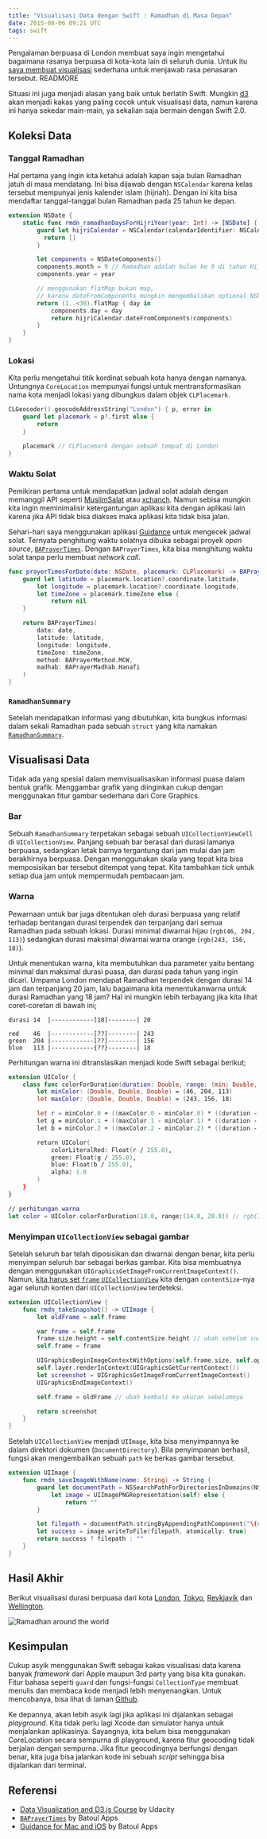 ```yaml
---
title: "Visualisasi Data dengan Swift : Ramadhan di Masa Depan"
date: 2015-08-06 09:21 UTC
tags: swift
---
```


Pengalaman berpuasa di London membuat saya ingin mengetahui bagaimana rasanya berpuasa di kota-kota lain di seluruh dunia. Untuk itu [saya membuat visualisasi](http://www.ikhsan.me/post/126462222797/the-future-of-ramadhan) sederhana untuk menjawab rasa penasaran tersebut. READMORE

Situasi ini juga menjadi alasan yang baik untuk berlatih Swift. Mungkin [d3](http://d3js.org) akan menjadi kakas yang paling cocok untuk visualisasi data, namun karena ini hanya sekedar main-main, ya sekalian saja bermain dengan Swift 2.0.

## Koleksi Data

### Tanggal Ramadhan

Hal pertama yang ingin kita ketahui adalah kapan saja bulan Ramadhan jatuh di masa mendatang. Ini bisa dijawab dengan `NSCalendar` karena kelas tersebut mempunyai jenis kalender islam (hijriah). Dengan ini kita bisa mendaftar tanggal-tanggal bulan Ramadhan pada 25 tahun ke depan.

```swift
extension NSDate {
    static func rmdn_ramadhanDaysForHijriYear(year: Int) -> [NSDate] {
        guard let hijriCalendar = NSCalendar(calendarIdentifier: NSCalendarIdentifierIslamic) else {
          return []
        }

        let components = NSDateComponents()
        components.month = 9 // Ramadhan adalah bulan ke 9 di tahun Hijriah
        components.year = year

        // menggunakan flatMap bukan map,
        // karena dateFromComponents mungkin mengembalikan optional NSDate
        return (1..<30).flatMap { day in
            components.day = day
            return hijriCalendar.dateFromComponents(components)
        }
    }
}
```

### Lokasi

Kita perlu mengetahui titik kordinat sebuah kota hanya dengan namanya. Untungnya `CoreLocation` mempunyai fungsi untuk mentransformasikan nama kota menjadi lokasi yang dibungkus dalam objek `CLPlacemark`.

```swift
CLGeocoder().geocodeAddressString("London") { p, error in
    guard let placemark = p?.first else {
        return
    }

    placemark // CLPlacemark dengan sebuah tempat di London
}
```

### Waktu Solat

Pemikiran pertama untuk mendapatkan jadwal solat adalah dengan memanggil API seperti [MuslimSalat](http://muslimsalat.com/api/) atau [xchanch](http://xhanch.com/xhanch-api-islamic-get-prayer-time/). Namun sebisa mungkin kita ingin meminimalisir ketergantungan aplikasi kita dengan aplikasi lain karena jika API tidak bisa diakses maka aplikasi kita tidak bisa jalan.

Sehari-hari saya menggunakan aplikasi [Guidance](http://guidanceapp.com) untuk mengecek jadwal solat. Ternyata penghitung waktu solatnya dibuka sebagai proyek _open source_, [`BAPrayerTimes`](https://github.com/batoulapps/BAPrayerTimes). Dengan `BAPrayerTimes`, kita bisa menghitung waktu solat tanpa perlu membuat _network call_.

```swift
func prayerTimesForDate(date: NSDate, placemark: CLPlacemark) -> BAPrayerTimes? {
    guard let latitude = placemark.location?.coordinate.latitude,
        let longitude = placemark.location?.coordinate.longitude,
        let timeZone = placemark.timeZone else {
            return nil
    }

    return BAPrayerTimes(
        date: date,
        latitude: latitude,
        longitude: longitude,
        timeZone: timeZone,
        method: BAPrayerMethod.MCW,
        madhab: BAPrayerMadhab.Hanafi
    )
}
```

### `RamadhanSummary`

Setelah mendapatkan informasi yang dibutuhkan, kita bungkus informasi dalam sekali Ramadhan pada sebuah `struct` yang kita namakan [`RamadhanSummary`](https://github.com/ikhsan/FutureOfRamadhan/blob/master/FutureRamadhans/DataCollection.swift#L6).

## Visualisasi Data

Tidak ada yang spesial dalam memvisualisasikan informasi puasa dalam bentuk grafik. Menggambar grafik yang diinginkan cukup dengan menggunakan fitur gambar sederhana dari Core Graphics.

### Bar

Sebuah `RamadhanSummary` terpetakan sebagai sebuah `UICollectionViewCell` di `UICollectionView`. Panjang sebuah bar berasal dari durasi lamanya berpuasa, sedangkan letak barnya tergantung dari jam mulai dan jam berakhirnya berpuasa. Dengan menggunakan skala yang tepat kita bisa memposisikan bar tersebut ditempat yang tepat. Kita tambahkan _tick_ untuk setiap dua jam untuk mempermudah pembacaan jam.

### Warna

Pewarnaan untuk bar juga ditentukan oleh durasi berpuasa yang relatif terhadap bentangan durasi terpendek dan terpanjang dari semua Ramadhan pada sebuah lokasi. Durasi minimal diwarnai hijau (`rgb(46, 204, 113)`) sedangkan durasi maksimal diwarnai warna orange (`rgb(243, 156, 18)`).

Untuk menentukan warna, kita membutuhkan dua parameter yaitu bentang minimal dan maksimal durasi puasa, dan durasi pada tahun yang ingin dicari. Umpama London mendapat Ramadhan terpendek dengan durasi 14 jam dan terpanjang 20 jam, lalu bagaimana kita menentukanwarna untuk durasi Ramadhan yang 18 jam? Hal ini mungkin lebih terbayang jika kita lihat coret-coretan di bawah ini;

```
durasi 14  |------------[18]--------| 20

red    46  |------------[??]--------| 243
green  204 |------------[??]--------| 156
blue   113 |------------{??}--------| 18
```
Perhitungan warna ini ditranslasikan menjadi kode Swift sebagai berikut;

```swift
extension UIColor {
    class func colorForDuration(duration: Double, range: (min: Double, max: Double)) -> UIColor {
        let minColor: (Double, Double, Double) = (46, 204, 113)
        let maxColor: (Double, Double, Double) = (243, 156, 18)

        let r = minColor.0 + ((maxColor.0 - minColor.0) * ((duration - range.min) / (range.max - range.min)))
        let g = minColor.1 + ((maxColor.1 - minColor.1) * ((duration - range.min) / (range.max - range.min)))
        let b = minColor.2 + ((maxColor.2 - minColor.2) * ((duration - range.min) / (range.max - range.min)))

        return UIColor(
            colorLiteralRed: Float(r / 255.0),
            green: Float(g / 255.0),
            blue: Float(b / 255.0),
            alpha: 1.0
        )
    }
}

// perhitungan warna
let color = UIColor.colorForDuration(18.0, range:(14.0, 20.0)) // rgb(177, 172, 49)
```

### Menyimpan `UICollectionView` sebagai gambar

Setelah seluruh bar telah diposisikan dan diwarnai dengan benar, kita perlu menyimpan seluruh bar sebagai berkas gambar. Kita bisa membuatnya dengan menggunakan `UIGraphicsGetImageFromCurrentImageContext()`. Namun, [kita harus set `frame` `UICollectionView`](http://stackoverflow.com/a/14376719/851515) kita dengan `contentSize`-nya agar seluruh konten dari `UICollectionView` terdeteksi.

```swift
extension UICollectionView {
    func rmdn_takeSnapshot() -> UIImage {
        let oldFrame = self.frame

        var frame = self.frame
        frame.size.height = self.contentSize.height // ubah sebelum snapshot
        self.frame = frame

        UIGraphicsBeginImageContextWithOptions(self.frame.size, self.opaque, 0)
        self.layer.renderInContext(UIGraphicsGetCurrentContext())
        let screenshot = UIGraphicsGetImageFromCurrentImageContext()
        UIGraphicsEndImageContext()

        self.frame = oldFrame // ubah kembali ke ukuran sebelumnya

        return screenshot
    }
}
```
Setelah `UICollectionView` menjadi `UIImage`, kita bisa menyimpannya ke dalam direktori dokumen (`DocumentDirectory`). Bila penyimpanan berhasil, fungsi akan mengembalikan sebuah `path` ke berkas gambar tersebut.

```swift
extension UIImage {
    func rmdn_saveImageWithName(name: String) -> String {
        guard let documentPath = NSSearchPathForDirectoriesInDomains(NSSearchPathDirectory.DocumentDirectory, NSSearchPathDomainMask.UserDomainMask, true).first,
            let image = UIImagePNGRepresentation(self) else {
                return ""
        }

        let filepath = documentPath.stringByAppendingPathComponent("\(name).png")
        let success = image.writeToFile(filepath, atomically: true)
        return success ? filepath : ""
    }
}
```

## Hasil Akhir

Berikut visualisasi durasi berpuasa dari kota [London](2015-08-06-future-of-ramadhan/london.png), [Tokyo](2015-08-06-future-of-ramadhan/tokyo.png), [Reykjavik](2015-08-06-future-of-ramadhan/reykjavik.png) dan [Wellington](2015-08-06-future-of-ramadhan/wellington.png).

![Ramadhan around the world](blog/2015-08-06-future-of-ramadhan/ramadhans.png)

## Kesimpulan

Cukup asyik menggunakan Swift sebagai kakas visualisasi data karena banyak _framework_ dari Apple maupun 3rd party yang bisa kita gunakan. Fitur bahasa seperti `guard` dan fungsi-fungsi `CollectionType` membuat menulis dan membaca kode menjadi lebih menyenangkan. Untuk mencobanya, bisa lihat di laman [Github](https://github.com/ikhsan/FutureOfRamadhan).

Ke depannya, akan lebih asyik lagi jika aplikasi ini dijalankan sebagai _playground_. Kita tidak perlu lagi Xcode dan simulator hanya untuk menjalankan aplikasinya. Sayangnya, kita belum bisa menggunakan CoreLocation secara sempurna di playground, karena fitur geocoding tidak berjalan dengan sempurna. Jika fitur geocodingnya berfungsi dengan benar, kita juga bisa jalankan kode ini sebuah _script_ sehingga bisa dijalankan dari terminal.

## Referensi

- [Data Visualization and D3.js Course](https://www.udacity.com/course/data-visualization-and-d3js--ud507) by Udacity
- [`BAPrayerTimes`](https://github.com/batoulapps/BAPrayerTimes) by Batoul Apps
- [Guidance for Mac and iOS](http://guidanceapp.com) by Batoul Apps
